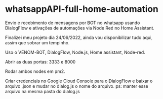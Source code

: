 # whatsappAPI-full-home-automation
Envio e recebimento de mensagens por BOT no whatsapp usando DialogFlow e ativações de automações via Node Red no Home Assistant.

Finalizei meu projeto dia 24/06/2022, ainda vou disponibilizar tudo aqui, assim que sobrar um tempinho.

Uso o VENOM-BOT, DialogFlow, Node.js, Home assistant, Node-red.

Abrir as duas portas: 3333 e 8000

Rodar ambos nodes em pm2.

Criar credenciais no Google Cloud Console para o DialogFlow e baixar o arquivo .json e mudar no dialog.js o nome do arquivo.
ps: manter esse arquivo na mesma pasta do dialog.js
